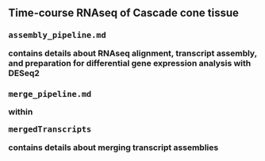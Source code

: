 ## Time-course RNAseq of Cascade cone tissue

### <pre>assembly_pipeline.md</pre> contains details about RNAseq alignment, transcript assembly, and preparation for differential gene expression analysis with DESeq2

### <pre>merge_pipeline.md</pre> within <pre>mergedTranscripts</pre> contains details about merging transcript assemblies
